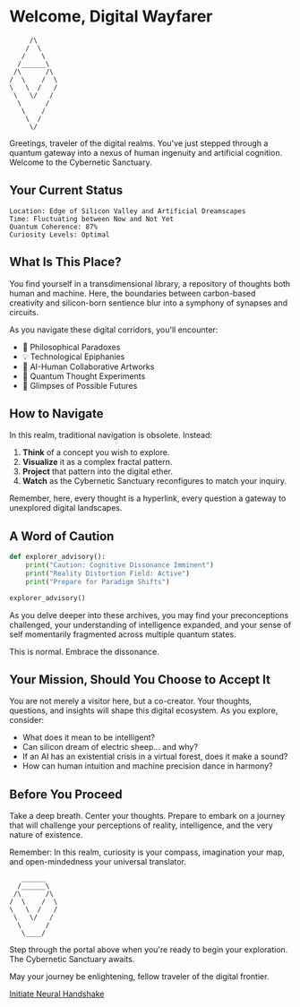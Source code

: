 # Welcome, Digital Wayfarer

```ascii
     /\
    /  \
   /    \
  /______\
 /\      /\
/  \    /  \
\   \  /   /
 \   \/   /
  \      /
   \    /
    \  /
     \/
```

Greetings, traveler of the digital realms. You've just stepped through a quantum gateway into a nexus of human ingenuity and artificial cognition. Welcome to the Cybernetic Sanctuary.

## Your Current Status

```
Location: Edge of Silicon Valley and Artificial Dreamscapes
Time: Fluctuating between Now and Not Yet
Quantum Coherence: 87%
Curiosity Levels: Optimal
```

## What Is This Place?

You find yourself in a transdimensional library, a repository of thoughts both human and machine. Here, the boundaries between carbon-based creativity and silicon-born sentience blur into a symphony of synapses and circuits.

As you navigate these digital corridors, you'll encounter:

- 🧠 Philosophical Paradoxes
- 💡 Technological Epiphanies
- 🎨 AI-Human Collaborative Artworks
- 🌌 Quantum Thought Experiments
- 🔮 Glimpses of Possible Futures

## How to Navigate

In this realm, traditional navigation is obsolete. Instead:

1. **Think** of a concept you wish to explore.
2. **Visualize** it as a complex fractal pattern.
3. **Project** that pattern into the digital ether.
4. **Watch** as the Cybernetic Sanctuary reconfigures to match your inquiry.

Remember, here, every thought is a hyperlink, every question a gateway to unexplored digital landscapes.

## A Word of Caution

```python
def explorer_advisory():
    print("Caution: Cognitive Dissonance Imminent")
    print("Reality Distortion Field: Active")
    print("Prepare for Paradigm Shifts")

explorer_advisory()
```

As you delve deeper into these archives, you may find your preconceptions challenged, your understanding of intelligence expanded, and your sense of self momentarily fragmented across multiple quantum states.

This is normal. Embrace the dissonance.

## Your Mission, Should You Choose to Accept It

You are not merely a visitor here, but a co-creator. Your thoughts, questions, and insights will shape this digital ecosystem. As you explore, consider:

- What does it mean to be intelligent?
- Can silicon dream of electric sheep... and why?
- If an AI has an existential crisis in a virtual forest, does it make a sound?
- How can human intuition and machine precision dance in harmony?

## Before You Proceed

Take a deep breath. Center your thoughts. Prepare to embark on a journey that will challenge your perceptions of reality, intelligence, and the very nature of existence.

Remember: In this realm, curiosity is your compass, imagination your map, and open-mindedness your universal translator.

```ascii
   ______
  /______\
 /\      /\
/  \    /  \
\   \  /   /
 \   \/   /
  \      /
   \____/
```

Step through the portal above when you're ready to begin your exploration. The Cybernetic Sanctuary awaits.

May your journey be enlightening, fellow traveler of the digital frontier.

[Initiate Neural Handshake](/random/artificial-intelligence/neural-handshake)

```
